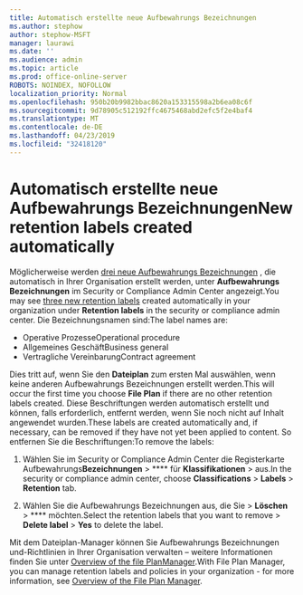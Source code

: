 ```yaml
---
title: Automatisch erstellte neue Aufbewahrungs Bezeichnungen
ms.author: stephow
author: stephow-MSFT
manager: laurawi
ms.date: ''
ms.audience: admin
ms.topic: article
ms.prod: office-online-server
ROBOTS: NOINDEX, NOFOLLOW
localization_priority: Normal
ms.openlocfilehash: 950b20b9982bbac8620a153315598a2b6ea08c6f
ms.sourcegitcommit: 9d78905c512192ffc4675468abd2efc5f2e4baf4
ms.translationtype: MT
ms.contentlocale: de-DE
ms.lasthandoff: 04/23/2019
ms.locfileid: "32418120"
---
```

# <a name="new-retention-labels-created-automatically"></a><span data-ttu-id="bda4a-102">Automatisch erstellte neue Aufbewahrungs Bezeichnungen</span><span class="sxs-lookup"><span data-stu-id="bda4a-102">New retention labels created automatically</span></span>

<span data-ttu-id="bda4a-103">Möglicherweise werden [drei neue Aufbewahrungs Bezeichnungen](https://docs.microsoft.com/en-us/office365/securitycompliance/file-plan-manager#default-retention-labels-and-label-policy) , die automatisch in Ihrer Organisation erstellt werden, unter **Aufbewahrungs Bezeichnungen** im Security or Compliance Admin Center angezeigt.</span><span class="sxs-lookup"><span data-stu-id="bda4a-103">You may see [three new retention labels](https://docs.microsoft.com/en-us/office365/securitycompliance/file-plan-manager#default-retention-labels-and-label-policy) created automatically in your organization under **Retention labels** in the security or compliance admin center.</span></span> <span data-ttu-id="bda4a-104">Die Bezeichnungsnamen sind:</span><span class="sxs-lookup"><span data-stu-id="bda4a-104">The label names are:</span></span>

- <span data-ttu-id="bda4a-105">Operative Prozesse</span><span class="sxs-lookup"><span data-stu-id="bda4a-105">Operational procedure</span></span>
- <span data-ttu-id="bda4a-106">Allgemeines Geschäft</span><span class="sxs-lookup"><span data-stu-id="bda4a-106">Business general</span></span>
- <span data-ttu-id="bda4a-107">Vertragliche Vereinbarung</span><span class="sxs-lookup"><span data-stu-id="bda4a-107">Contract agreement</span></span>

<span data-ttu-id="bda4a-108">Dies tritt auf, wenn Sie den **Dateiplan** zum ersten Mal auswählen, wenn keine anderen Aufbewahrungs Bezeichnungen erstellt werden.</span><span class="sxs-lookup"><span data-stu-id="bda4a-108">This will occur the first time you choose **File Plan** if there are no other retention labels created.</span></span> <span data-ttu-id="bda4a-109">Diese Beschriftungen werden automatisch erstellt und können, falls erforderlich, entfernt werden, wenn Sie noch nicht auf Inhalt angewendet wurden.</span><span class="sxs-lookup"><span data-stu-id="bda4a-109">These labels are created automatically and, if necessary, can be removed if they have not yet been applied to content.</span></span> <span data-ttu-id="bda4a-110">So entfernen Sie die Beschriftungen:</span><span class="sxs-lookup"><span data-stu-id="bda4a-110">To remove the labels:</span></span>

1. <span data-ttu-id="bda4a-111">Wählen Sie im Security or Compliance Admin Center die Registerkarte Aufbewahrungs**Bezeichnungen** > \*\*\*\* für **Klassifikationen** > aus.</span><span class="sxs-lookup"><span data-stu-id="bda4a-111">In the security or compliance admin center, choose **Classifications** > **Labels** > **Retention** tab.</span></span>

1. <span data-ttu-id="bda4a-112">Wählen Sie die Aufbewahrungs Bezeichnungen aus, die Sie > **Löschen** > \*\*\*\* möchten.</span><span class="sxs-lookup"><span data-stu-id="bda4a-112">Select the retention labels that you want to remove > **Delete label** > **Yes** to delete the label.</span></span>

<span data-ttu-id="bda4a-113">Mit dem Dateiplan-Manager können Sie Aufbewahrungs Bezeichnungen und-Richtlinien in Ihrer Organisation verwalten – weitere Informationen finden Sie unter [Overview of the file PlanManager](https://docs.microsoft.com/en-us/office365/securitycompliance/file-plan-manager).</span><span class="sxs-lookup"><span data-stu-id="bda4a-113">With File Plan Manager, you can manage retention labels and policies in your organization - for more information, see [Overview of the File Plan Manager](https://docs.microsoft.com/en-us/office365/securitycompliance/file-plan-manager).</span></span>